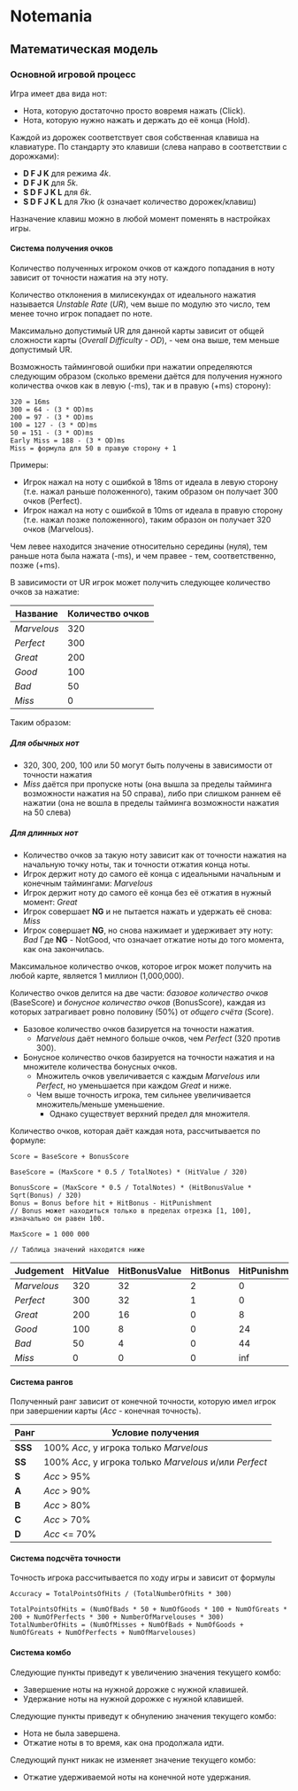 # Notemania
## Математическая модель
### Основной игровой процесс 

Игра имеет два вида нот: 
 * Нота, которую достаточно просто вовремя нажать (Click).
 * Нота, которую нужно нажать и держать до её конца (Hold).

Каждой из дорожек соответствует своя собственная клавиша на клавиатуре. По стандарту это клавиши (слева направо в соответствии с дорожками):
 * **D F J K** для режима *4k*.
 * **D F <Space> J K** для *5k*.
 * **S D F J K L** для *6k*.
 * **S D F <Space> J K L** для *7k*ю
(*k* означает количество дорожек/клавиш)

Назначение клавиш можно в любой момент поменять в настройках игры.

#### Система получения очков
Количество полученных игроком очков от каждого попадания в ноту зависит от точности нажатия на эту ноту. 

Количество отклонения в милисекундах от идеального нажатия называется *Unstable Rate* (*UR*), чем выше по модулю это число, тем менее точно игрок попадает по ноте.

Максимально допустимый UR для данной карты зависит от общей сложности карты (*Overall Difficulty - OD*), - чем она выше, тем меньше допустимый UR. 

Возможность тайминговой ошибки при нажатии определяются следующим образом (сколько времени даётся для получения нужного количества очков как в левую (-ms), так и в правую (+ms) сторону):
```
320 = 16ms
300 = 64 - (3 * OD)ms
200 = 97 - (3 * OD)ms
100 = 127 - (3 * OD)ms
50 = 151 - (3 * OD)ms
Early Miss = 188 - (3 * OD)ms
Miss = формула для 50 в правую сторону + 1
```

Примеры:
 - Игрок нажал на ноту с ошибкой в 18ms от идеала в левую сторону (т.е. нажал раньше положенного), таким образом он получает 300 очков (Perfect).
 - Игрок нажал на ноту с ошибкой в 10ms от идеала в правую сторону (т.е. нажал позже положенного), таким образон он получает 320 очков (Marvelous).

Чем левее находится значение относительно середины (нуля), тем раньше нота была нажата (-ms), и чем правее - тем, соответственно, позже (+ms).

В зависимости от UR игрок может получить следующее количество очков за нажатие:

Название | Количество очков
--- | --- 
*Marvelous* | 320
*Perfect* | 300
*Great* | 200
*Good* | 100
*Bad* | 50
*Miss* | 0

Таким образом:
##### Для обычных нот
 - 320, 300, 200, 100 или 50 могут быть получены в зависимости от точности нажатия
 - *Miss* даётся при пропуске ноты (она вышла за пределы тайминга возможности нажатия на 50 справа), либо при слишком раннем её нажатии (она не вошла в пределы тайминга возможности нажатия на 50 слева)

##### Для длинных нот
 - Количество очков за такую ноту зависит как от точности нажатия на начальную точку ноты, так и точности отжатия конца ноты.
 - Игрок держит ноту до самого её конца с идеальными начальным и конечным таймингами: *Marvelous*
 - Игрок держит ноту до самого её конца без её отжатия в нужный момент: *Great*
 - Игрок совершает **NG** и не пытается нажать и удержать её снова: *Miss*
 - Игрок совершает **NG**, но снова нажимает и удерживает эту ноту: *Bad*
Где **NG** - NotGood, что означает отжатие ноты до того момента, как она закончилась.

Максимальное количество очков, которое игрок может получить на любой карте, является 1 миллион (1,000,000).

Количество очков делится на две части: *базовое количество очков* (BaseScore) и *бонусное количество очков* (BonusScore), каждая из которых затрагивает ровно половину (50%) от *общего счёта* (Score).

 - Базовое количество очков базируется на точности нажатия.
   - *Marvelous* даёт немного больше очков, чем *Perfect* (320 против 300).
 - Бонусное количество очков базируется на точности нажатия и на множителе количества бонусных очков.
   - Множитель очков увеличивается с каждым *Marvelous* или *Perfect*, но уменьшается при каждом *Great* и ниже.
   - Чем выше точность игрока, тем сильнее увеличивается множитель/меньше уменьшение.
     - Однако существует верхний предел для множителя.

Количество очков, которая даёт каждая нота, рассчитывается по формуле:
```
Score = BaseScore + BonusScore

BaseScore = (MaxScore * 0.5 / TotalNotes) * (HitValue / 320)

BonusScore = (MaxScore * 0.5 / TotalNotes) * (HitBonusValue * Sqrt(Bonus) / 320)
Bonus = Bonus before hit + HitBonus - HitPunishment
// Bonus может находиться только в пределах отрезка [1, 100], изначально он равен 100.

MaxScore = 1 000 000

// Таблица значений находится ниже 
```

Judgement | HitValue | HitBonusValue | HitBonus | HitPunishment
--- | --- | --- | --- | ---
*Marvelous* | 320 | 32 | 2 | 0
*Perfect* | 300 | 32 | 1 | 0
*Great* | 200 | 16 | 0 | 8
*Good* | 100 | 8 | 0 | 24
*Bad* | 50 | 4 | 0 | 44
*Miss* | 0 | 0 | 0 | inf

#### Система рангов
Полученный ранг зависит от конечной точности, которую имел игрок при завершении карты (*Acc* - конечная точность).

Ранг | Условие получения 
--- | ---
**SSS** | 100% *Acc*, у игрока только *Marvelous*
**SS** | 100% *Acc*, у игрока только *Marvelous* и/или *Perfect*
**S** | *Acc* > 95%
**A** | *Acc* > 90%
**B** | *Acc* > 80%
**C** | *Acc* > 70%
**D** | *Acc* <= 70%

#### Система подсчёта точности
Точность игрока рассчитывается по ходу игры и зависит от формулы
``` 
Accuracy = TotalPointsOfHits / (TotalNumberOfHits * 300) 

TotalPointsOfHits = (NumOfBads * 50 + NumOfGoods * 100 + NumOfGreats * 200 + NumOfPerfects * 300 + NumberOfMarvelouses * 300)
TotalNumberOfHits = (NumOfMisses + NumOfBads + NumOfGoods + NumOfGreats + NumOfPerfects + NumOfMarvelouses)
```

#### Система комбо
Следующие пункты приведут к увеличению значения текущего комбо:
 - Завершение ноты на нужной дорожке с нужной клавишей.
 - Удержание ноты на нужной дорожке с нужной клавишей.

Следующие пункты приведут к обнулению значения текущего комбо:
 - Нота не была завершена.
 - Отжатие ноты в то время, как она продолжала идти.

Следующий пункт никак не изменяет значение текущего комбо:
 - Отжатие удерживаемой ноты на конечной ноте удержания.